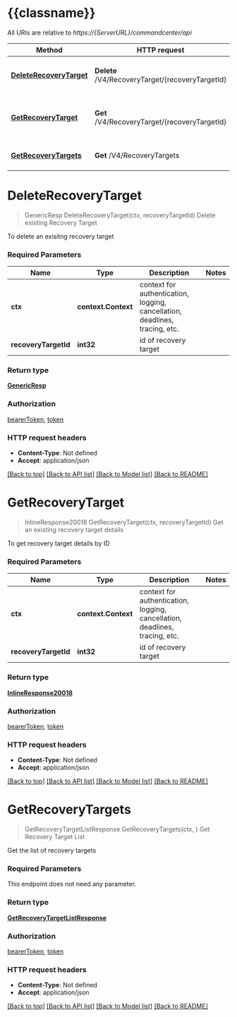 # {{classname}}

All URIs are relative to *https://{ServerURL}/commandcenter/api*

Method | HTTP request | Description
------------- | ------------- | -------------
[**DeleteRecoveryTarget**](CleanroomTargetsApi.md#DeleteRecoveryTarget) | **Delete** /V4/RecoveryTarget/{recoveryTargetId} | Delete existing Recovery Target
[**GetRecoveryTarget**](CleanroomTargetsApi.md#GetRecoveryTarget) | **Get** /V4/RecoveryTarget/{recoveryTargetId} | Get an existing recovery target details
[**GetRecoveryTargets**](CleanroomTargetsApi.md#GetRecoveryTargets) | **Get** /V4/RecoveryTargets | Get Recovery Target List

# **DeleteRecoveryTarget**
> GenericResp DeleteRecoveryTarget(ctx, recoveryTargetId)
Delete existing Recovery Target

To delete an exisitng recovery target

### Required Parameters

Name | Type | Description  | Notes
------------- | ------------- | ------------- | -------------
 **ctx** | **context.Context** | context for authentication, logging, cancellation, deadlines, tracing, etc.
  **recoveryTargetId** | **int32**| id of recovery target | 

### Return type

[**GenericResp**](GenericResp.md)

### Authorization

[bearerToken](../README.md#bearerToken), [token](../README.md#token)

### HTTP request headers

 - **Content-Type**: Not defined
 - **Accept**: application/json

[[Back to top]](#) [[Back to API list]](../README.md#documentation-for-api-endpoints) [[Back to Model list]](../README.md#documentation-for-models) [[Back to README]](../README.md)

# **GetRecoveryTarget**
> InlineResponse20018 GetRecoveryTarget(ctx, recoveryTargetId)
Get an existing recovery target details

To get recovery target details by ID

### Required Parameters

Name | Type | Description  | Notes
------------- | ------------- | ------------- | -------------
 **ctx** | **context.Context** | context for authentication, logging, cancellation, deadlines, tracing, etc.
  **recoveryTargetId** | **int32**| id of recovery target | 

### Return type

[**InlineResponse20018**](inline_response_200_18.md)

### Authorization

[bearerToken](../README.md#bearerToken), [token](../README.md#token)

### HTTP request headers

 - **Content-Type**: Not defined
 - **Accept**: application/json

[[Back to top]](#) [[Back to API list]](../README.md#documentation-for-api-endpoints) [[Back to Model list]](../README.md#documentation-for-models) [[Back to README]](../README.md)

# **GetRecoveryTargets**
> GetRecoveryTargetListResponse GetRecoveryTargets(ctx, )
Get Recovery Target List

Get the list of recovery targets

### Required Parameters
This endpoint does not need any parameter.

### Return type

[**GetRecoveryTargetListResponse**](GetRecoveryTargetListResponse.md)

### Authorization

[bearerToken](../README.md#bearerToken), [token](../README.md#token)

### HTTP request headers

 - **Content-Type**: Not defined
 - **Accept**: application/json

[[Back to top]](#) [[Back to API list]](../README.md#documentation-for-api-endpoints) [[Back to Model list]](../README.md#documentation-for-models) [[Back to README]](../README.md)


